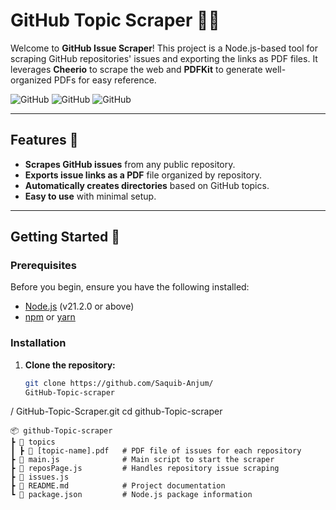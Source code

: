 # GitHub Topic Scraper 🕵️‍♂️

Welcome to **GitHub Issue Scraper**! This project is a Node.js-based tool for scraping GitHub repositories' issues and exporting the links as PDF files. It leverages **Cheerio** to scrape the web and **PDFKit** to generate well-organized PDFs for easy reference.

![GitHub](https://img.shields.io/badge/Node.js-v21.2.0-brightgreen)
![GitHub](https://img.shields.io/badge/WebScraping-Cheerio-blue)
![GitHub](https://img.shields.io/badge/PDF-Generator-yellowgreen)

---

## Features 🎯

- **Scrapes GitHub issues** from any public repository.
- **Exports issue links as a PDF** file organized by repository.
- **Automatically creates directories** based on GitHub topics.
- **Easy to use** with minimal setup.

---

## Getting Started 🚀

### Prerequisites

Before you begin, ensure you have the following installed:

- [Node.js](https://nodejs.org/) (v21.2.0 or above)
- [npm](https://www.npmjs.com/) or [yarn](https://yarnpkg.com/)

### Installation

1. **Clone the repository:**

   ```bash
   git clone https://github.com/Saquib-Anjum/
   GitHub-Topic-scraper
/
GitHub-Topic-Scraper.git
   cd github-Topic-scraper

  ```
📦 github-Topic-scraper
 ┣ 📂 topics
 ┃ ┣ 📜 [topic-name].pdf   # PDF file of issues for each repository
 ┣ 📜 main.js              # Main script to start the scraper
 ┣ 📜 reposPage.js         # Handles repository issue scraping
 ┣ 📜 issues.js
 ┣ 📜 README.md            # Project documentation
 ┗ 📜 package.json         # Node.js package information

